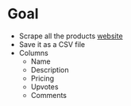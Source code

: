 # Goal
- Scrape all the products [website](https://www.producthunt.com/web3)
- Save it as a CSV file
- Columns
    - Name
    - Description
    - Pricing
    - Upvotes
    - Comments